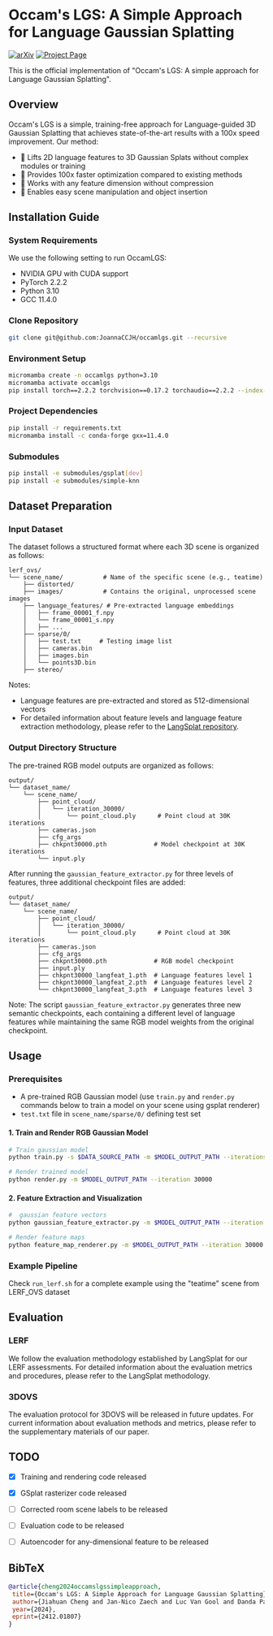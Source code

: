 # Occam's LGS: A Simple Approach for Language Gaussian Splatting

[![arXiv](https://img.shields.io/badge/arXiv-2412.01807-b31b1b.svg)](https://arxiv.org/abs/2412.01807)
[![Project Page](https://img.shields.io/badge/Project-Page-blue)](https://insait-institute.github.io/OccamLGS/)

This is the official implementation of "Occam's LGS: A simple approach for Language Gaussian Splatting".

## Overview

Occam's LGS is a simple, training-free approach for Language-guided 3D Gaussian Splatting that achieves state-of-the-art results with a 100x speed improvement. Our method:

- 🎯 Lifts 2D language features to 3D Gaussian Splats without complex modules or training
- 🚀 Provides 100x faster optimization compared to existing methods  
- 🧩 Works with any feature dimension without compression
- 🎨 Enables easy scene manipulation and object insertion

## Installation Guide

### System Requirements
We use the following setting to run OccamLGS:

- NVIDIA GPU with CUDA support
- PyTorch 2.2.2
- Python 3.10
- GCC 11.4.0

### Clone Repository
```bash
git clone git@github.com:JoannaCCJH/occamlgs.git --recursive
```

### Environment Setup
```bash
micromamba create -n occamlgs python=3.10
micromamba activate occamlgs
pip install torch==2.2.2 torchvision==0.17.2 torchaudio==2.2.2 --index-url https://download.pytorch.org/whl/cu121
```

### Project Dependencies
```bash
pip install -r requirements.txt
micromamba install -c conda-forge gxx=11.4.0
```

### Submodules
```bash
pip install -e submodules/gsplat[dev]
pip install -e submodules/simple-knn
```

## Dataset Preparation
### Input Dataset
The dataset follows a structured format where each 3D scene is organized as follows:
```
lerf_ovs/
└── scene_name/           # Name of the specific scene (e.g., teatime)
    ├── distorted/        
    ├── images/           # Contains the original, unprocessed scene images
    ├── language_features/ # Pre-extracted language embeddings
    │   ├── frame_00001_f.npy
    │   └── frame_00001_s.npy
    │   ├── ...
    ├── sparse/0/      
    │   ├── test.txt     # Testing image list
    │   ├── cameras.bin 
    │   ├── images.bin
    │   └── points3D.bin 
    ├── stereo/         
```
Notes:
- Language features are pre-extracted and stored as 512-dimensional vectors
- For detailed information about feature levels and language feature extraction methodology, please refer to the [LangSplat repository](https://github.com/minghanqin/LangSplat). 

### Output Directory Structure
The pre-trained RGB model outputs are organized as follows:
```
output/
└── dataset_name/
    └── scene_name/
        ├── point_cloud/
        │   └── iteration_30000/
        │       └── point_cloud.ply      # Point cloud at 30K iterations
        ├── cameras.json                 
        ├── cfg_args                     
        ├── chkpnt30000.pth             # Model checkpoint at 30K iterations
        └── input.ply                    

```
After running the `gaussian_feature_extractor.py` for three levels of features, three additional checkpoint files are added:

```
output/
└── dataset_name/
    └── scene_name/
        ├── point_cloud/
        │   └── iteration_30000/
        │       └── point_cloud.ply      # Point cloud at 30K iterations
        ├── cameras.json                
        ├── cfg_args                    
        ├── chkpnt30000.pth             # RGB model checkpoint
        ├── input.ply                   
        ├── chkpnt30000_langfeat_1.pth  # Language features level 1
        ├── chkpnt30000_langfeat_2.pth  # Language features level 2
        └── chkpnt30000_langfeat_3.pth  # Language features level 3

```

Note:  The script `gaussian_feature_extractor.py` generates three new semantic checkpoints, each containing a different level of language features while maintaining the same RGB model weights from the original checkpoint.

## Usage


### Prerequisites

-  A pre-trained RGB Gaussian model (use `train.py` and `render.py` commands below to train a model on your scene using gsplat renderer)
- `test.txt` file in `scene_name/sparse/0/` defining test set


#### 1. Train and Render RGB Gaussian Model
```bash
# Train gaussian model
python train.py -s $DATA_SOURCE_PATH -m $MODEL_OUTPUT_PATH --iterations 30000

# Render trained model
python render.py -m $MODEL_OUTPUT_PATH --iteration 30000
```

#### 2. Feature Extraction and Visualization
```bash
#  gaussian feature vectors
python gaussian_feature_extractor.py -m $MODEL_OUTPUT_PATH --iteration 30000 --eval --feature_level 1

# Render feature maps
python feature_map_renderer.py -m $MODEL_OUTPUT_PATH --iteration 30000 --eval --feature_level 1
```
### Example Pipeline
Check `run_lerf.sh` for a complete example using the "teatime" scene from LERF_OVS dataset

## Evaluation
### LERF
We follow the evaluation methodology established by LangSplat for our LERF assessments. For detailed information about the evaluation metrics and procedures, please refer to the LangSplat methodology.

### 3DOVS
The evaluation protocol for 3DOVS will be released in future updates. For current information about evaluation methods and metrics, please refer to the supplementary materials of our paper.

## TODO
- [x] Training and rendering code released
- [x] GSplat rasterizer code released
- [ ] Corrected room scene labels to be released
- [ ] Evaluation code to be released
- [ ] Autoencoder for any-dimensional feature to be released



## BibTeX

```bibtex
@article{cheng2024occamslgssimpleapproach,
 title={Occam's LGS: A Simple Approach for Language Gaussian Splatting}, 
 author={Jiahuan Cheng and Jan-Nico Zaech and Luc Van Gool and Danda Pani Paudel},
 year={2024},
 eprint={2412.01807}
}
